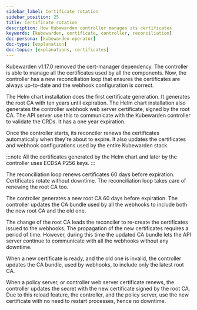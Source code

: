 ```yaml
---
sidebar_label: Certificate rotation
sidebar_position: 25
title: Certificate rotation
description: How Kubewarden controller manages its certificates
keywords: [kubewarden, certificate, controller, reconciliation]
doc-persona: [kubewarden-operator]
doc-type: [explanation]
doc-topic: [explanations, certificates]
---
```


<head>
  <link rel="canonical" href="https://docs.kubewarden.io/explanations/certificates"/>
</head>

Kubewarden v1.17.0 removed the cert-manager dependency. The
controller is able to manage all the certificates used by all the components.
Now, the controller has a new reconciliation loop that ensures the
certificates are always up-to-date and the webhook configuration is correct.

The Helm chart installation does the first certificate generation. It
generates the root CA with ten years until expiration. The Helm chart
installation also generates the controller webhook web server certificate,
signed by the root CA. The API server use this to communicate with the
Kubewarden controller to validate the CRDs. It has a one year expiration.

Once the controller starts, its reconciler renews the certificates
automatically when they're about to expire. It also updates the
certificates and webhook configurations used by the entire Kubewarden stack.

:::note
All the certificates generated by the Helm chart and later by the controller uses
ECDSA P256 keys.
:::

The reconciliation loop renews certificates 60 days before expiration.
Certificates rotate without downtime. The reconciliation loop takes care of
renewing the root CA too.

The controller generates a new root CA 60 days before expiration. The
controller updates the CA bundle used by all the webhooks to include both the
new root CA and the old one.

The change of the root CA leads the reconciler to re-create the certificates
issued to the webhooks. The propagation of the new certificates requires a
period of time. However, during this time the updated CA bundle lets the API
server continue to communicate with all the webhooks without any downtime.

When a new certificate is ready, and the old one is invalid, the controller
updates the CA bundle, used by webhooks, to include only the latest root
CA.

When a policy server, or controller web server certificate
renews, the controller updates the secret with the new certificate signed by
the root CA. Due to this reload feature, the controller, and the policy server,
use the new certificate with no need to restart processes, hence no downtime.
